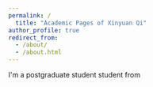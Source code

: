 ```yaml
---
permalink: /
  title: "Academic Pages of Xinyuan Qi"
author_profile: true
redirect_from: 
  - /about/
  - /about.html
---
```


I'm a postgraduate student student from 
